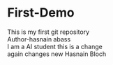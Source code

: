 # First-Demo
This is my first git repository
<br>
Author-hasnain abass
<br>
I am a AI student
this is a change
<br>
again changes new
Hasnain Bloch

